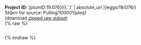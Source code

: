 **Project ID:** [plumID:19.076]({{ '/' | absolute_url }}eggs/19/076/)  
Stderr for source:  Pulling/100001/pleq1   
(download [zipped raw stdout](pleq1.plumed_master.stdout.txt.zip))  
{% raw %}
<pre>
</pre>
{% endraw %}
